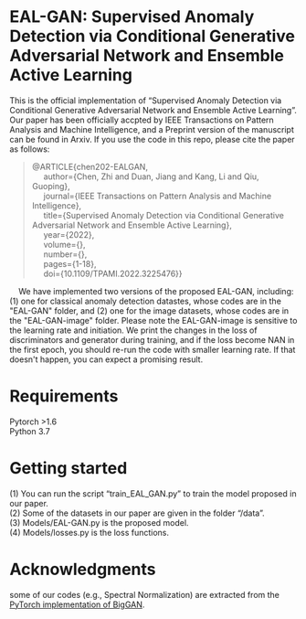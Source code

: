 
EAL-GAN: Supervised Anomaly Detection via Conditional Generative Adversarial Network and Ensemble Active Learning
==
This is the official implementation of “Supervised Anomaly Detection via Conditional Generative Adversarial Network and Ensemble Active Learning”. Our paper has been officially accpted by IEEE Transactions on Pattern Analysis and Machine Intelligence, and a Preprint version of the manuscript can be found in Arxiv. If you use the code in this repo, please cite the paper as follows:<br>

>@ARTICLE{chen202-EALGAN,<br>
   &nbsp;&nbsp;&nbsp;&nbsp; author={Chen, Zhi and Duan, Jiang and Kang, Li and Qiu, Guoping},<br>
   &nbsp;&nbsp;&nbsp;&nbsp; journal={IEEE Transactions on Pattern Analysis and Machine Intelligence}, <br>
   &nbsp;&nbsp;&nbsp;&nbsp; title={Supervised Anomaly Detection via Conditional Generative Adversarial Network and Ensemble Active Learning}, <br>
   &nbsp;&nbsp;&nbsp;&nbsp; year={2022},<br>
   &nbsp;&nbsp;&nbsp;&nbsp; volume={},<br>
   &nbsp;&nbsp;&nbsp;&nbsp; number={},<br>
   &nbsp;&nbsp;&nbsp;&nbsp; pages={1-18},<br>
   &nbsp;&nbsp;&nbsp;&nbsp; doi={10.1109/TPAMI.2022.3225476}}<br>

&nbsp;&nbsp;&nbsp;&nbsp;We have implemented two versions of the proposed EAL-GAN, including:(1) one for classical anomaly detection datastes, whose codes are in the "EAL-GAN" folder, and (2) one for the image datasets, whose codes are in the "EAL-GAN-image" folder. Please note the EAL-GAN-image is sensitive to the learning rate and initiation. We print the changes in the loss of discriminators and generator during training, and if the loss become NAN in the first epoch, you should re-run the code with smaller learning rate.  If that doesn't happen, you can expect a promising result.


Requirements
===
Pytorch >1.6 <br>
Python 3.7<br>

Getting started
===
(1)	You can run the script “train_EAL_GAN.py” to train the model proposed in our paper.<br>
(2)	Some of the datasets in our paper are given in the folder “/data”. <br>
(3)	Models/EAL-GAN.py is the proposed model.<br>
(4)	Models/losses.py is the loss functions.<br>


Acknowledgments
==
some of our codes (e.g., Spectral Normalization) are extracted from the [PyTorch implementation of BigGAN]( https://github.com/ajbrock/BigGAN-PyTorch).
